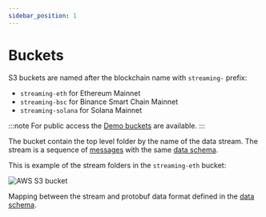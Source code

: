 ```yaml
---
sidebar_position: 1
---
```


# Buckets

S3 buckets are named after the blockchain name with ```streaming-``` prefix:

* ```streaming-eth``` for Ethereum Mainnet
* ```streaming-bsc``` for Binance Smart Chain Mainnet
* ```streaming-solana``` for Solana Mainnet

:::note
For public access the [Demo buckets](demo) are available.
:::

The bucket contain the top level folder by the name of the data stream.
The stream is a sequence of [messages](messages) with the same [data schema](../protobuf).

This is example of the stream folders in the ```streaming-eth``` bucket:

![AWS S3 bucket](/img/aws/s3_bucket.png)

Mapping between the stream and protobuf data format defined in the [data schema](../protobuf).



